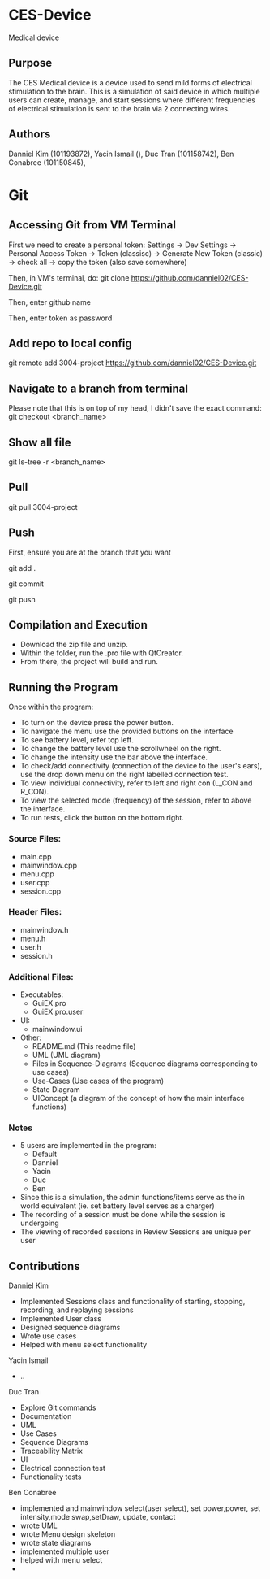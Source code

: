 # CES-Device

Medical device

## Purpose

The CES Medical device is a device used to send mild forms of electrical stimulation to the brain. This is a simulation of said device in which multiple users can create, manage, and start sessions where different frequencies of electrical stimulation is sent to the brain via 2 connecting wires.

## Authors

Danniel Kim (101193872), 
Yacin Ismail (),
Duc Tran (101158742),
Ben Conabree (101150845),


# Git


## Accessing Git from VM Terminal
First we need to create a personal token:
Settings -> Dev Settings -> Personal Access Token -> Token (classisc) -> Generate New Token (classic) -> check all -> copy the token (also save somewhere)

Then, in VM's terminal, do:
git clone https://github.com/danniel02/CES-Device.git 

Then, enter github name

Then, enter token as password


## Add repo to local config
git remote add 3004-project https://github.com/danniel02/CES-Device.git

## Navigate to a branch from terminal
Please note that this is on top of my head, I didn't save the exact command:
git checkout <branch_name> 

## Show all file
git ls-tree -r <branch_name>

## Pull 
git pull 3004-project

## Push
First, ensure you are at the branch that you want

git add .

git commit

git push

## Compilation and Execution
- Download the zip file and unzip.
- Within the folder, run the .pro file with QtCreator.
- From there, the project will build and run.

## Running the Program
Once within the program:
- To turn on the device press the power button.
- To navigate the menu use the provided buttons on the interface
- To see battery level, refer top left.
- To change the battery level use the scrollwheel on the right.
- To change the intensity use the bar above the interface.
- To check/add connectivity (connection of the device to the user's ears), use the drop down menu on the right labelled connection test.
- To view individual connectivity, refer to left and right con (L_CON and R_CON).
- To view the selected mode (frequency) of the session, refer to above the interface.
- To run tests, click the button on the bottom right.

### Source Files:
- main.cpp
- mainwindow.cpp
- menu.cpp
- user.cpp
- session.cpp

### Header Files:
- mainwindow.h
- menu.h
- user.h
- session.h

### Additional Files:
- Executables:
  - GuiEX.pro 
  - GuiEX.pro.user
- UI:
  - mainwindow.ui
- Other:
  - README.md (This readme file)
  - UML (UML diagram)
  - Files in Sequence-Diagrams (Sequence diagrams corresponding to use cases)
  - Use-Cases (Use cases of the program)
  - State Diagram
  - UIConcept (a diagram of the concept of how the main interface functions)

### Notes
- 5 users are implemented in the program:
  - Default
  - Danniel
  - Yacin
  - Duc
  - Ben
- Since this is a simulation, the admin functions/items serve as the in world equivalent (ie. set battery level serves as a charger)
- The recording of a session must be done while the session is undergoing
- The viewing of recorded sessions in Review Sessions are unique per user

## Contributions

Danniel Kim
- Implemented Sessions class and functionality of starting, stopping, recording, and replaying sessions
- Implemented User class
- Designed sequence diagrams
- Wrote use cases
- Helped with menu select functionality

Yacin Ismail
- ..

Duc Tran
- Explore Git commands
- Documentation
- UML
- Use Cases
- Sequence Diagrams
- Traceability Matrix
- UI
- Electrical connection test
- Functionality tests

Ben Conabree
- implemented and mainwindow select(user select), set power,power, set intensity,mode swap,setDraw, update, contact
- wrote UML 
- wrote Menu design skeleton
- wrote state diagrams
- implemented multiple user
- helped with menu select
- 
